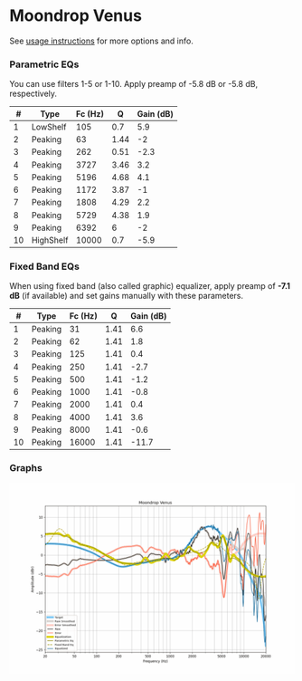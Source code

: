 # Moondrop Venus
See [usage instructions](https://github.com/jaakkopasanen/AutoEq#usage) for more options and info.

### Parametric EQs
You can use filters 1-5 or 1-10. Apply preamp of -5.8 dB or -5.8 dB, respectively.

|   # | Type      |   Fc (Hz) |    Q |   Gain (dB) |
|-----|-----------|-----------|------|-------------|
|   1 | LowShelf  |       105 | 0.7  |         5.9 |
|   2 | Peaking   |        63 | 1.44 |        -2   |
|   3 | Peaking   |       262 | 0.51 |        -2.3 |
|   4 | Peaking   |      3727 | 3.46 |         3.2 |
|   5 | Peaking   |      5196 | 4.68 |         4.1 |
|   6 | Peaking   |      1172 | 3.87 |        -1   |
|   7 | Peaking   |      1808 | 4.29 |         2.2 |
|   8 | Peaking   |      5729 | 4.38 |         1.9 |
|   9 | Peaking   |      6392 | 6    |        -2   |
|  10 | HighShelf |     10000 | 0.7  |        -5.9 |

### Fixed Band EQs
When using fixed band (also called graphic) equalizer, apply preamp of **-7.1 dB** (if available) and set gains manually with these parameters.

|   # | Type    |   Fc (Hz) |    Q |   Gain (dB) |
|-----|---------|-----------|------|-------------|
|   1 | Peaking |        31 | 1.41 |         6.6 |
|   2 | Peaking |        62 | 1.41 |         1.8 |
|   3 | Peaking |       125 | 1.41 |         0.4 |
|   4 | Peaking |       250 | 1.41 |        -2.7 |
|   5 | Peaking |       500 | 1.41 |        -1.2 |
|   6 | Peaking |      1000 | 1.41 |        -0.8 |
|   7 | Peaking |      2000 | 1.41 |         0.4 |
|   8 | Peaking |      4000 | 1.41 |         3.6 |
|   9 | Peaking |      8000 | 1.41 |        -0.6 |
|  10 | Peaking |     16000 | 1.41 |       -11.7 |

### Graphs
![](./Moondrop%20Venus.png)

